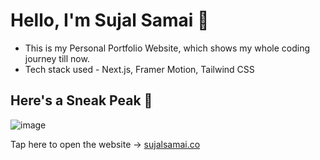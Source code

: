 # Hello, I'm Sujal Samai 👋
- This is my Personal Portfolio Website, which shows my whole coding journey till now.
- Tech stack used - Next.js, Framer Motion, Tailwind CSS

## Here's a Sneak Peak 👀
![image](https://github.com/SujalSamai/Dev-Portfolio/assets/87236576/85798277-4f99-4d16-830f-6203ca291514)

Tap here to open the website -> [sujalsamai.co](https://sujalsamai.co)
